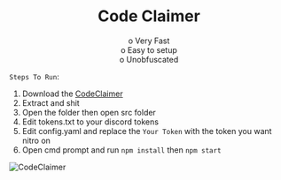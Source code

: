 <h1 align='center'>Code Claimer</h1>
<p align='center'>o Very Fast<br>o Easy to setup<br>o Unobfuscated</p>

`Steps To Run`:
1. Download the [CodeClaimer](https://github.com/Fweak/CodeClaimer/archive/master.zip)
2. Extract and shit
3. Open the folder then open src folder
4. Edit tokens.txt to your discord tokens
5. Edit config.yaml and replace the `Your Token` with the token you want nitro on
6. Open cmd prompt and run `npm install` then `npm start`

![CodeClaimer](https://i.imgur.com/frQxtwN.png)
